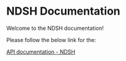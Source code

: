 # NDSH Documentation

Welcome to the NDSH documentation!

Please follow the below link for the:

[API documentation - NDSH](NDSH.html)

